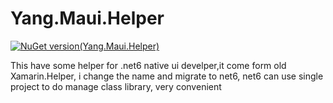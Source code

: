 # Yang.Maui.Helper
[![NuGet version(Yang.Maui.Helper)](https://img.shields.io/nuget/v/Yang.Maui.Helper?label=Yang.Maui.Helper)](https://www.nuget.org/packages/Yang.Maui.Helper/)

This have some helper for .net6 native ui develper,it come form old Xamarin.Helper, 
i change the name and migrate to net6, net6 can use single project to do manage class library, very convenient
